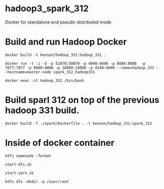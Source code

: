 # hadoop3_spark_312

Docker for standalone and pseudo-distributed mode

# Build and run Hadoop Docker

`docker build -t kennon/hadoop_331:hadoop_331 .`

`docker run -t -i -d -p 51070:50070 -p 4040:4040 -p 8088:8088  -p 7077:7077 -p 8080:8080 -p 18080:18080 -p 4140:4040 --name=hadoop_331 --hostname=master-node spark_312_hadoop331`

`docker exec -it hadoop_331 /bin/bash`

# Build sparl 312 on top of the previous hadoop 331 build.

`docker build -f ./spark/Dockerfile . -t kennon/hadoop_331:spark_312`

# Inside of docker container

`hdfs namenode -format`

`start-dfs.sh`

`start-yarn.sh`

`hdfs dfs -mkdir -p /user/root`


